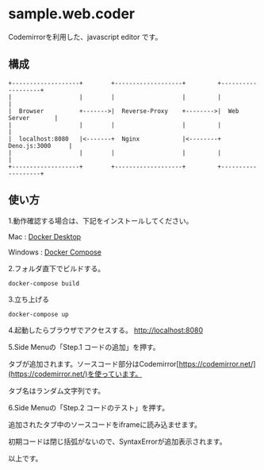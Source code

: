 sample.web.coder
=========

Codemirrorを利用した、javascript editor です。


 構成
---------------

```
+-------------------+        +-------------------+         +-------------------+
|                   |        |                   |         |                   |
|  Browser          +------->|  Reverse-Proxy    +-------->|  Web Server       |
|                   |        |                   |         |                   |
|  localhost:8080   |<-------+  Nginx            |<--------+  Deno.js:3000     |
|                   |        |                   |         |                   |
+-------------------+        +-------------------+         +-------------------+
```


使い方
---------------

1.動作確認する場合は、下記をインストールしてください。

Mac : [Docker Desktop](https://www.docker.com/products/docker-desktop)

Windows : [Docker Compose](https://docs.docker.com/compose) 

2.フォルダ直下でビルドする。
```
docker-compose build
```

3.立ち上げる
```
docker-compose up
```

4.起動したらブラウザでアクセスする。
[http://localhost:8080](http://localhost:8080)

5.Side Menuの「Step.1 コードの追加」を押す。

タブが追加されます。ソースコード部分はCodemirror[https://codemirror.net/](https://codemirror.net/)を使っています。

タブ名はランダム文字列です。

6.Side Menuの「Step.2 コードのテスト」を押す。

追加されたタブ中のソースコードをiframeに読み込ませます。

初期コードは閉じ括弧がないので、SyntaxErrorが追加表示されます。

以上です。
